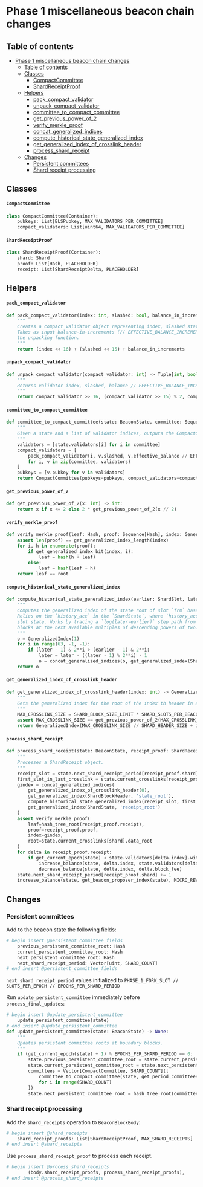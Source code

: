 # Phase 1 miscellaneous beacon chain changes

## Table of contents

<!-- TOC -->

- [Phase 1 miscellaneous beacon chain changes](#phase-1-miscellaneous-beacon-chain-changes)
    - [Table of contents](#table-of-contents)
    - [Classes](#classes)
        - [CompactCommittee](#compactcommittee)
        - [ShardReceiptProof](#shardreceiptproof)
    - [Helpers](#helpers)
        - [pack_compact_validator](#pack_compact_validator)
        - [unpack_compact_validator](#unpack_compact_validator)
        - [committee_to_compact_committee](#committee_to_compact_committee)
        - [get_previous_power_of_2](#get_previous_power_of_2)
        - [verify_merkle_proof](#verify_merkle_proof)
        - [concat_generalized_indices](#concat_generalized_indices)
        - [compute_historical_state_generalized_index](#compute_historical_state_generalized_index)
        - [get_generalized_index_of_crosslink_header](#get_generalized_index_of_crosslink_header)
        - [process_shard_receipt](#process_shard_receipt)
    - [Changes](#changes)
        - [Persistent committees](#persistent-committees)
        - [Shard receipt processing](#shard-receipt-processing)

<!-- /TOC -->

## Classes

#### `CompactCommittee`

```python
class CompactCommittee(Container):
    pubkeys: List[BLSPubkey, MAX_VALIDATORS_PER_COMMITTEE]
    compact_validators: List[uint64, MAX_VALIDATORS_PER_COMMITTEE]
```

#### `ShardReceiptProof`

```python
class ShardReceiptProof(Container):
    shard: Shard
    proof: List[Hash, PLACEHOLDER]
    receipt: List[ShardReceiptDelta, PLACEHOLDER]
```

## Helpers

#### `pack_compact_validator`

```python
def pack_compact_validator(index: int, slashed: bool, balance_in_increments: int) -> int:
    """
    Creates a compact validator object representing index, slashed status, and compressed balance.
    Takes as input balance-in-increments (// EFFECTIVE_BALANCE_INCREMENT) to preserve symmetry with
    the unpacking function.
    """
    return (index << 16) + (slashed << 15) + balance_in_increments
```

#### `unpack_compact_validator`

```python
def unpack_compact_validator(compact_validator: int) -> Tuple[int, bool, int]:
    """
    Returns validator index, slashed, balance // EFFECTIVE_BALANCE_INCREMENT
    """
    return compact_validator >> 16, (compact_validator >> 15) % 2, compact_validator & (2**15 - 1)
```

#### `committee_to_compact_committee`

```python
def committee_to_compact_committee(state: BeaconState, committee: Sequence[ValidatorIndex]) -> CompactCommittee:
    """
    Given a state and a list of validator indices, outputs the CompactCommittee representing them.
    """
    validators = [state.validators[i] for i in committee]
    compact_validators = [
        pack_compact_validator(i, v.slashed, v.effective_balance // EFFECTIVE_BALANCE_INCREMENT)
        for i, v in zip(committee, validators)
    ]
    pubkeys = [v.pubkey for v in validators]
    return CompactCommittee(pubkeys=pubkeys, compact_validators=compact_validators)
```

#### `get_previous_power_of_2`

```python
def get_previous_power_of_2(x: int) -> int:
    return x if x <= 2 else 2 * get_previous_power_of_2(x // 2)
```

#### `verify_merkle_proof`

```python
def verify_merkle_proof(leaf: Hash, proof: Sequence[Hash], index: GeneralizedIndex, root: Hash) -> bool:
    assert len(proof) == get_generalized_index_length(index)
    for i, h in enumerate(proof):
        if get_generalized_index_bit(index, i):
            leaf = hash(h + leaf)
        else:
            leaf = hash(leaf + h)
    return leaf == root
```

#### `compute_historical_state_generalized_index`

```python
def compute_historical_state_generalized_index(earlier: ShardSlot, later: ShardSlot) -> GeneralizedIndex:
    """
    Computes the generalized index of the state root of slot `frm` based on the state root of slot `to`.
    Relies on the `history_acc` in the `ShardState`, where `history_acc[i]` maintains the most recent 2**i'th
    slot state. Works by tracing a `log(later-earlier)` step path from `later` to `earlier` through intermediate
    blocks at the next available multiples of descending powers of two.
    """
    o = GeneralizedIndex(1)
    for i in range(63, -1, -1):
        if (later - 1) & 2**i > (earlier - 1) & 2**i:
            later = later - ((later - 1) % 2**i) - 1
            o = concat_generalized_indices(o, get_generalized_index(ShardState, 'history_acc', i))
    return o
```

#### `get_generalized_index_of_crosslink_header`

```python
def get_generalized_index_of_crosslink_header(index: int) -> GeneralizedIndex:
    """
    Gets the generalized index for the root of the index'th header in a crosslink.
    """
    MAX_CROSSLINK_SIZE = SHARD_BLOCK_SIZE_LIMIT * SHARD_SLOTS_PER_BEACON_SLOT * SLOTS_PER_EPOCH * MAX_EPOCHS_PER_CROSSLINK
    assert MAX_CROSSLINK_SIZE == get_previous_power_of_2(MAX_CROSSLINK_SIZE)
    return GeneralizedIndex(MAX_CROSSLINK_SIZE // SHARD_HEADER_SIZE + index)
```

#### `process_shard_receipt`

```python
def process_shard_receipt(state: BeaconState, receipt_proof: ShardReceiptProof):
    """
    Processes a ShardReceipt object.
    """
    receipt_slot = state.next_shard_receipt_period[receipt_proof.shard] * SLOTS_PER_EPOCH * EPOCHS_PER_SHARD_PERIOD
    first_slot_in_last_crosslink = state.current_crosslinks[receipt_proof.shard].start_epoch * SLOTS_PER_EPOCH
    gindex = concat_generalized_indices(
        get_generalized_index_of_crosslink_header(0),
        get_generalized_index(ShardBlockHeader, 'state_root'),
        compute_historical_state_generalized_index(receipt_slot, first_slot_in_last_crosslink),
        get_generalized_index(ShardState, 'receipt_root')
    )
    assert verify_merkle_proof(
        leaf=hash_tree_root(receipt_proof.receipt),
        proof=receipt_proof.proof,
        index=gindex,
        root=state.current_crosslinks[shard].data_root
    )
    for delta in receipt_proof.receipt:
        if get_current_epoch(state) < state.validators[delta.index].withdrawable_epoch:
            increase_balance(state, delta.index, state.validators[delta.index].effective_balance * delta.reward_coefficient // REWARD_COEFFICIENT_BASE)
            decrease_balance(state, delta.index, delta.block_fee)
    state.next_shard_receipt_period[receipt_proof.shard] += 1
    increase_balance(state, get_beacon_proposer_index(state), MICRO_REWARD)
```

## Changes

### Persistent committees

Add to the beacon state the following fields:

```python
# begin insert @persistent_committee_fields
    previous_persistent_committee_root: Hash
    current_persistent_committee_root: Hash
    next_persistent_committee_root: Hash
    next_shard_receipt_period: Vector[uint, SHARD_COUNT]
# end insert @persistent_committee_fields
```
`next_shard_receipt_period` values initialized to `PHASE_1_FORK_SLOT // SLOTS_PER_EPOCH // EPOCHS_PER_SHARD_PERIOD`

Run `update_persistent_committee` immediately before `process_final_updates`:

```python
# begin insert @update_persistent_committee
    update_persistent_committee(state)
# end insert @update_persistent_committee
def update_persistent_committee(state: BeaconState) -> None:
    """
    Updates persistent committee roots at boundary blocks.
    """
    if (get_current_epoch(state) + 1) % EPOCHS_PER_SHARD_PERIOD == 0:
        state.previous_persistent_committee_root = state.current_persistent_committee_root
        state.current_persistent_committee_root = state.next_persistent_committee_root
        committees = Vector[CompactCommittee, SHARD_COUNT]([
            committee_to_compact_committee(state, get_period_committee(state, get_current_epoch(state) + 1, i))
            for i in range(SHARD_COUNT)
        ])
        state.next_persistent_committee_root = hash_tree_root(committees)
```

### Shard receipt processing

Add the `shard_receipts` operation to `BeaconBlockBody`:

```python
# begin insert @shard_receipts
    shard_receipt_proofs: List[ShardReceiptProof, MAX_SHARD_RECEIPTS]
# end insert @shard_receipts
```

Use `process_shard_receipt_proof` to process each receipt.

```python
# begin insert @process_shard_receipts
        (body.shard_receipt_proofs, process_shard_receipt_proofs),
# end insert @process_shard_receipts
```
